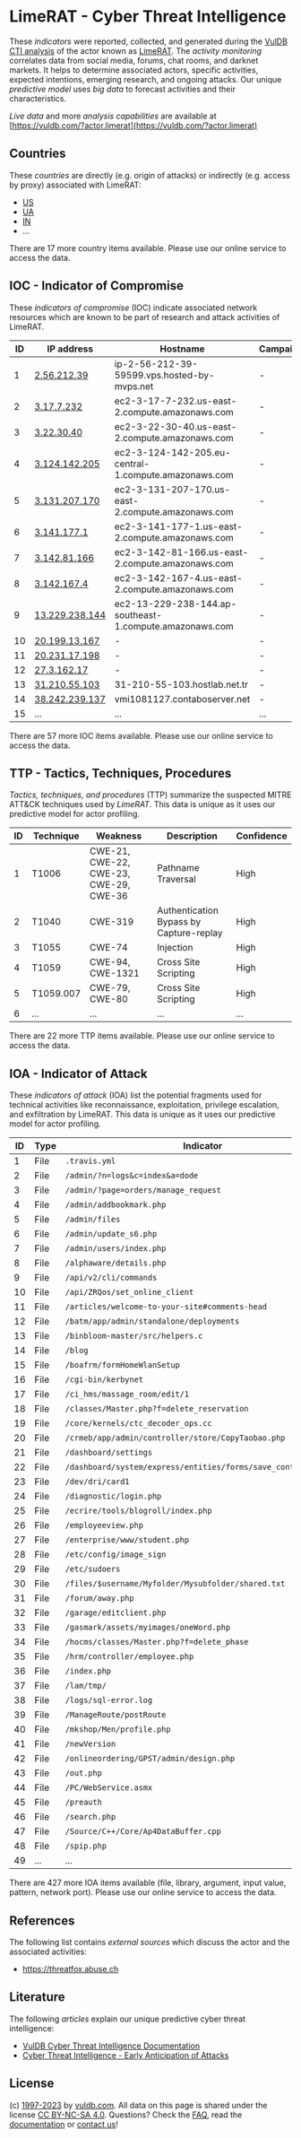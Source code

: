 # LimeRAT - Cyber Threat Intelligence

These _indicators_ were reported, collected, and generated during the [VulDB CTI analysis](https://vuldb.com/?kb.cti) of the actor known as [LimeRAT](https://vuldb.com/?actor.limerat). The _activity monitoring_ correlates data from social media, forums, chat rooms, and darknet markets. It helps to determine associated actors, specific activities, expected intentions, emerging research, and ongoing attacks. Our unique _predictive model_ uses _big data_ to forecast activities and their characteristics.

_Live data_ and more _analysis capabilities_ are available at [https://vuldb.com/?actor.limerat](https://vuldb.com/?actor.limerat)

## Countries

These _countries_ are directly (e.g. origin of attacks) or indirectly (e.g. access by proxy) associated with LimeRAT:

* [US](https://vuldb.com/?country.us)
* [UA](https://vuldb.com/?country.ua)
* [IN](https://vuldb.com/?country.in)
* ...

There are 17 more country items available. Please use our online service to access the data.

## IOC - Indicator of Compromise

These _indicators of compromise_ (IOC) indicate associated network resources which are known to be part of research and attack activities of LimeRAT.

ID | IP address | Hostname | Campaign | Confidence
-- | ---------- | -------- | -------- | ----------
1 | [2.56.212.39](https://vuldb.com/?ip.2.56.212.39) | ip-2-56-212-39-59599.vps.hosted-by-mvps.net | - | High
2 | [3.17.7.232](https://vuldb.com/?ip.3.17.7.232) | ec2-3-17-7-232.us-east-2.compute.amazonaws.com | - | Medium
3 | [3.22.30.40](https://vuldb.com/?ip.3.22.30.40) | ec2-3-22-30-40.us-east-2.compute.amazonaws.com | - | Medium
4 | [3.124.142.205](https://vuldb.com/?ip.3.124.142.205) | ec2-3-124-142-205.eu-central-1.compute.amazonaws.com | - | Medium
5 | [3.131.207.170](https://vuldb.com/?ip.3.131.207.170) | ec2-3-131-207-170.us-east-2.compute.amazonaws.com | - | Medium
6 | [3.141.177.1](https://vuldb.com/?ip.3.141.177.1) | ec2-3-141-177-1.us-east-2.compute.amazonaws.com | - | Medium
7 | [3.142.81.166](https://vuldb.com/?ip.3.142.81.166) | ec2-3-142-81-166.us-east-2.compute.amazonaws.com | - | Medium
8 | [3.142.167.4](https://vuldb.com/?ip.3.142.167.4) | ec2-3-142-167-4.us-east-2.compute.amazonaws.com | - | Medium
9 | [13.229.238.144](https://vuldb.com/?ip.13.229.238.144) | ec2-13-229-238-144.ap-southeast-1.compute.amazonaws.com | - | Medium
10 | [20.199.13.167](https://vuldb.com/?ip.20.199.13.167) | - | - | High
11 | [20.231.17.198](https://vuldb.com/?ip.20.231.17.198) | - | - | High
12 | [27.3.162.17](https://vuldb.com/?ip.27.3.162.17) | - | - | High
13 | [31.210.55.103](https://vuldb.com/?ip.31.210.55.103) | 31-210-55-103.hostlab.net.tr | - | High
14 | [38.242.239.137](https://vuldb.com/?ip.38.242.239.137) | vmi1081127.contaboserver.net | - | High
15 | ... | ... | ... | ...

There are 57 more IOC items available. Please use our online service to access the data.

## TTP - Tactics, Techniques, Procedures

_Tactics, techniques, and procedures_ (TTP) summarize the suspected MITRE ATT&CK techniques used by _LimeRAT_. This data is unique as it uses our predictive model for actor profiling.

ID | Technique | Weakness | Description | Confidence
-- | --------- | -------- | ----------- | ----------
1 | T1006 | CWE-21, CWE-22, CWE-23, CWE-29, CWE-36 | Pathname Traversal | High
2 | T1040 | CWE-319 | Authentication Bypass by Capture-replay | High
3 | T1055 | CWE-74 | Injection | High
4 | T1059 | CWE-94, CWE-1321 | Cross Site Scripting | High
5 | T1059.007 | CWE-79, CWE-80 | Cross Site Scripting | High
6 | ... | ... | ... | ...

There are 22 more TTP items available. Please use our online service to access the data.

## IOA - Indicator of Attack

These _indicators of attack_ (IOA) list the potential fragments used for technical activities like reconnaissance, exploitation, privilege escalation, and exfiltration by LimeRAT. This data is unique as it uses our predictive model for actor profiling.

ID | Type | Indicator | Confidence
-- | ---- | --------- | ----------
1 | File | `.travis.yml` | Medium
2 | File | `/admin/?n=logs&c=index&a=dode` | High
3 | File | `/admin/?page=orders/manage_request` | High
4 | File | `/admin/addbookmark.php` | High
5 | File | `/admin/files` | Medium
6 | File | `/admin/update_s6.php` | High
7 | File | `/admin/users/index.php` | High
8 | File | `/alphaware/details.php` | High
9 | File | `/api/v2/cli/commands` | High
10 | File | `/api/ZRQos/set_online_client` | High
11 | File | `/articles/welcome-to-your-site#comments-head` | High
12 | File | `/batm/app/admin/standalone/deployments` | High
13 | File | `/binbloom-master/src/helpers.c` | High
14 | File | `/blog` | Low
15 | File | `/boafrm/formHomeWlanSetup` | High
16 | File | `/cgi-bin/kerbynet` | High
17 | File | `/ci_hms/massage_room/edit/1` | High
18 | File | `/classes/Master.php?f=delete_reservation` | High
19 | File | `/core/kernels/ctc_decoder_ops.cc` | High
20 | File | `/crmeb/app/admin/controller/store/CopyTaobao.php` | High
21 | File | `/dashboard/settings` | High
22 | File | `/dashboard/system/express/entities/forms/save_control/[GUID]` | High
23 | File | `/dev/dri/card1` | High
24 | File | `/diagnostic/login.php` | High
25 | File | `/ecrire/tools/blogroll/index.php` | High
26 | File | `/employeeview.php` | High
27 | File | `/enterprise/www/student.php` | High
28 | File | `/etc/config/image_sign` | High
29 | File | `/etc/sudoers` | Medium
30 | File | `/files/$username/Myfolder/Mysubfolder/shared.txt` | High
31 | File | `/forum/away.php` | High
32 | File | `/garage/editclient.php` | High
33 | File | `/gasmark/assets/myimages/oneWord.php` | High
34 | File | `/hocms/classes/Master.php?f=delete_phase` | High
35 | File | `/hrm/controller/employee.php` | High
36 | File | `/index.php` | Medium
37 | File | `/lam/tmp/` | Medium
38 | File | `/logs/sql-error.log` | High
39 | File | `/ManageRoute/postRoute` | High
40 | File | `/mkshop/Men/profile.php` | High
41 | File | `/newVersion` | Medium
42 | File | `/onlineordering/GPST/admin/design.php` | High
43 | File | `/out.php` | Medium
44 | File | `/PC/WebService.asmx` | High
45 | File | `/preauth` | Medium
46 | File | `/search.php` | Medium
47 | File | `/Source/C++/Core/Ap4DataBuffer.cpp` | High
48 | File | `/spip.php` | Medium
49 | ... | ... | ...

There are 427 more IOA items available (file, library, argument, input value, pattern, network port). Please use our online service to access the data.

## References

The following list contains _external sources_ which discuss the actor and the associated activities:

* https://threatfox.abuse.ch

## Literature

The following _articles_ explain our unique predictive cyber threat intelligence:

* [VulDB Cyber Threat Intelligence Documentation](https://vuldb.com/?kb.cti)
* [Cyber Threat Intelligence - Early Anticipation of Attacks](https://www.scip.ch/en/?labs.20201022)

## License

(c) [1997-2023](https://vuldb.com/?kb.changelog) by [vuldb.com](https://vuldb.com/?kb.about). All data on this page is shared under the license [CC BY-NC-SA 4.0](https://creativecommons.org/licenses/by-nc-sa/4.0/). Questions? Check the [FAQ](https://vuldb.com/?kb.faq), read the [documentation](https://vuldb.com/?kb) or [contact us](https://vuldb.com/?contact)!
